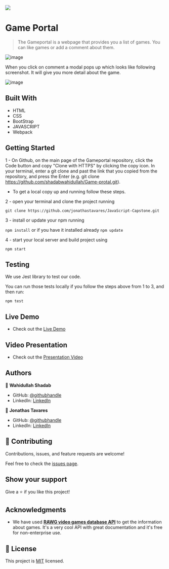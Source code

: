 ![](https://img.shields.io/badge/Microverse-blueviolet)

# Game Portal

> The Gameportal is a webpage that provides you a list of games. You can like games or add a comment about them. 

![image](https://user-images.githubusercontent.com/51750930/138415049-82be2524-1868-4588-b048-7f0b4ad7c2c5.png)

When you click on comment a modal pops up which looks like following screenshot. It will give you more detail about the game.

![image](https://user-images.githubusercontent.com/51750930/138415418-96ded9c0-6fbe-4e99-995d-b449ba61ee48.png)

## Built With

- HTML 
- CSS
- BootStrap
- JAVASCRIPT
- Webpack


## Getting Started

1 - On Github, on the main page of the Gameportal repository, click the Code button and copy "Clone with HTTPS" by clicking the copy icon.
In your terminal, enter a git clone and past the link that you copied from the repository, and press the   Enter
(e.g. git clone https://github.com/shadabwahidullah/Game-protal.git).

* To get a local copy up and running follow these steps.

2 - open your terminal and clone the project running 

`git clone https://github.com/jonathastavares/JavaScript-Capstone.git`

3 - install or update your npm running

`npm install` or if you have it installed already `npm update`

4 - start your local server and build project using

`npm start`

## Testing

We use Jest library to test our code.

You can run those tests locally if you follow the steps above from 1 to 3, and then run:

`npm test`

## Live Demo

- Check out the [Live Demo](https://shadabwahidullah.github.io/Game-protal/dist/)

## Video Presentation

- Check out the [Presentation Video](https://www.youtube.com/watch?v=YyjIN8lhB1w)

## Authors

👤 **Wahidullah Shadab**

- GitHub: [@githubhandle](https://github.com/shadabwahidullah)
- LinkedIn: [LinkedIn](https://www.linkedin.com/in/wahidullah-shadab-2712031a3)

👤 **Jonathas Tavares**

- GitHub: [@githubhandle](https://github.com/jonathastavares)
- LinkedIn: [LinkedIn](https://www.linkedin.com/in/jonathas-tavares-24b8bba3/)

## 🤝 Contributing

Contributions, issues, and feature requests are welcome!

Feel free to check the [issues page](../../issues/).

## Show your support

Give a ⭐️ if you like this project!

## Acknowledgments

- We have used **[RAWG video games database API](https://rawg.io/apidocs)** to get the information about games. It's a very cool API with great documentation and it's free for non-enterprise use. 


## 📝 License

This project is [MIT](./MIT.md) licensed.
